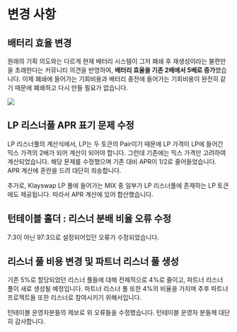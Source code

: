 # 변경 사항

## 배터리 효율 변경 <a href="#6a89" id="6a89"></a>

원래의 기획 의도와는 다르게 현재 배터리 시스템이 그저 폐쇄 후 재생성이라는 불편만을 초래한다는 커뮤니티 의견을 반영하여, **배터리 효율을 기존 2배에서 5배로 증가**했습니다. 이제 폐쇄에 들어가는 기회비용과 배터리 충전에 들어가는 기회비용이 완전히 같기 때문에 폐쇄하고 다시 만들 필요가 없습니다.

![](https://miro.medium.com/max/700/1\*WBeUEokYZZiR7oM8BFtAww.png)

## LP 리스너풀 APR 표기 문제 수정 <a href="#5ea9" id="5ea9"></a>

LP 리스너풀의 계산식에서, LP는 두 토큰의 Pair이기 때문에 LP 가격이 LP에 들어간 믹스 가격의 2배가 되어 계산이 되어야 합니다. 그런데 기존에는 믹스 가격만 고려하여 계산되었습니다. 해당 문제를 수정했으며 기존 대비 APR이 1/2로 줄어들었습니다. APR 계산에 혼란을 드려 대단히 죄송합니다.

추가로, Klayswap LP 풀에 들어가는 MIX 중 일부가 LP 리스너풀에 존재하는 LP 토큰에도 제공됩니다. 따라서 APR 계산에 있어 합산했습니다.

## 턴테이블 홀더 : 리스너 분배 비율 오류 수정 <a href="#d3e6" id="d3e6"></a>

7:3이 아닌 97:3으로 설정되어있던 오류가 수정되었습니다.

## 리스너 풀 비용 변경 및 파트너 리스너 풀 생성 <a href="#7cc6" id="7cc6"></a>

기존 5%로 할당되었던 리스너 풀들에 대해 전체적으로 4%로 줄이고, 파트너 리스너 풀이 새로 생성될 예정입니다. 파트너 리스너 풀 또한 4%의 비율을 가지며 추후 파트너 프로젝트들 또한 리스너로 참여시키기 위해서입니다.

턴테이블 운영자분들의 제보로 위 오류들을 수정했습니다. 턴테이블 운영자 분들께 대단히 감사합니다.

